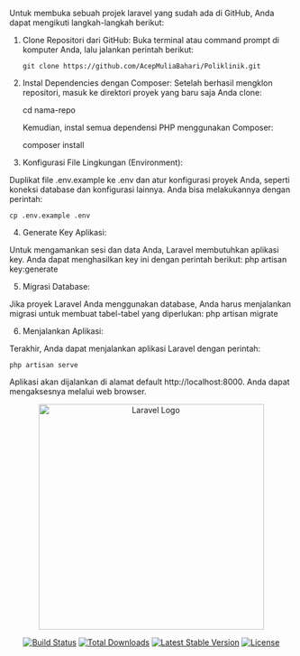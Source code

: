 Untuk membuka sebuah projek laravel yang sudah ada di GitHub, Anda dapat mengikuti langkah-langkah berikut:

1.  Clone Repositori dari GitHub:
    Buka terminal atau command prompt di komputer Anda, lalu jalankan perintah berikut:

        git clone https://github.com/AcepMuliaBahari/Poliklinik.git

2.  Instal Dependencies dengan Composer:
    Setelah berhasil mengklon repositori, masuk ke direktori proyek yang baru saja Anda clone:

    cd nama-repo

    Kemudian, instal semua dependensi PHP menggunakan Composer:

    composer install

3.  Konfigurasi File Lingkungan (Environment):

Duplikat file .env.example ke .env dan atur konfigurasi proyek Anda, seperti koneksi database dan konfigurasi lainnya. Anda bisa melakukannya dengan perintah:

    cp .env.example .env

4. Generate Key Aplikasi:

Untuk mengamankan sesi dan data Anda, Laravel membutuhkan aplikasi key. Anda dapat menghasilkan key ini dengan perintah berikut:
php artisan key:generate

5. Migrasi Database:

Jika proyek Laravel Anda menggunakan database, Anda harus menjalankan migrasi untuk membuat tabel-tabel yang diperlukan:
php artisan migrate

6. Menjalankan Aplikasi:

Terakhir, Anda dapat menjalankan aplikasi Laravel dengan perintah:

    php artisan serve

Aplikasi akan dijalankan di alamat default http://localhost:8000. Anda dapat mengaksesnya melalui web browser.

<p align="center"><a href="https://laravel.com" target="_blank"><img src="https://raw.githubusercontent.com/laravel/art/master/logo-lockup/5%20SVG/2%20CMYK/1%20Full%20Color/laravel-logolockup-cmyk-red.svg" width="400" alt="Laravel Logo"></a></p>

<p align="center">
<a href="https://github.com/laravel/framework/actions"><img src="https://github.com/laravel/framework/workflows/tests/badge.svg" alt="Build Status"></a>
<a href="https://packagist.org/packages/laravel/framework"><img src="https://img.shields.io/packagist/dt/laravel/framework" alt="Total Downloads"></a>
<a href="https://packagist.org/packages/laravel/framework"><img src="https://img.shields.io/packagist/v/laravel/framework" alt="Latest Stable Version"></a>
<a href="https://packagist.org/packages/laravel/framework"><img src="https://img.shields.io/packagist/l/laravel/framework" alt="License"></a>
</p>
